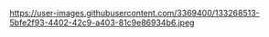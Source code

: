 https://user-images.githubusercontent.com/3369400/133268513-5bfe2f93-4402-42c9-a403-81c9e86934b6.jpeg
